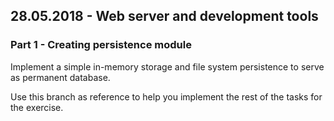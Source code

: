 ## 28.05.2018 - Web server and development tools

### Part 1 - Creating persistence module

Implement a simple in-memory storage and file system persistence to serve as permanent database.

Use this branch as reference to help you implement the rest of the tasks for the exercise.
